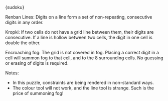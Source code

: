 {sudoku}

Renban Lines: Digits on a line form a set of non-repeating, consecutive digits in any order.

Kropki: If two cells do not have a grid line between them, their digits are consecutive. If a line is hollow between two cells, the digit in one cell is double the other.

Encroaching fog: The grid is not covered in fog. Placing a correct digit in a cell will summon fog to that cell, and to the 8 surrounding cells. No guessing or erasing of digits is required.

Notes: 
* In this puzzle, constraints are being rendered in non-standard ways.
* The colour tool will not work, and the line tool is strange. Such is the price of summoning fog!
